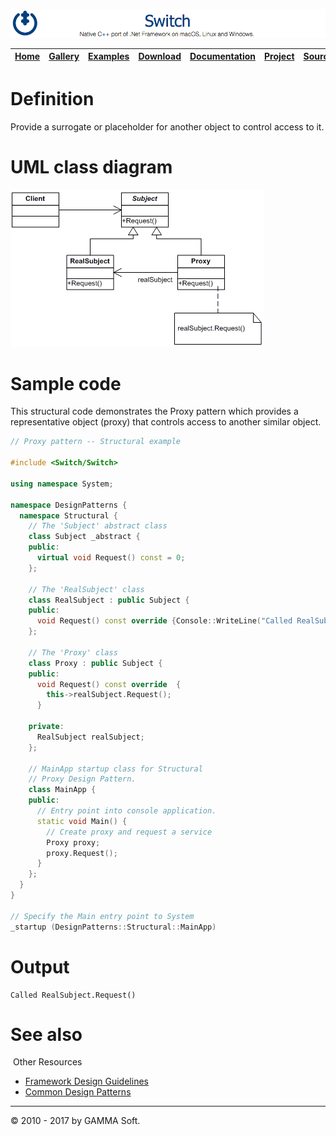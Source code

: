 ![Switch Header](Images/SwitchNativeC++port.png)

| [Home](Home.md) | [Gallery](Gallery.md) | [Examples](Examples.md) | [Download](Download.md) | [Documentation](Documentation.md) | [Project](https://sourceforge.net/projects/switchpro) | [Source](https://github.com/gammasoft71/switch) | [License](License.md) | [Contact](Contact.md) | [GAMMA Soft](https://gammasoft71.wixsite.com/gammasoft) |
|-----------------|-----------------------|-------------------------|-------------------------|-----------------------------------|-------------------------------------------------------|-------------------------------------------------|-----------------------|-----------------------|---------------------------------------------------------|

# Definition

Provide a surrogate or placeholder for another object to control access to it.

# UML class diagram

![AbstractFactory](Images/DesignPatterns/proxy.gif)

# Sample code

This structural code demonstrates the Proxy pattern which provides a representative object (proxy) that controls access to another similar object.

```c++
// Proxy pattern -- Structural example
 
#include <Switch/Switch>
 
using namespace System;
 
namespace DesignPatterns {
  namespace Structural {
    // The 'Subject' abstract class
    class Subject _abstract {
    public:
      virtual void Request() const = 0;
    };
    
    // The 'RealSubject' class
    class RealSubject : public Subject {
    public:
      void Request() const override {Console::WriteLine("Called RealSubject.Request()");}
    };
    
    // The 'Proxy' class
    class Proxy : public Subject {
    public:
      void Request() const override  {
        this->realSubject.Request();
      }
 
    private:
      RealSubject realSubject;
    };
    
    // MainApp startup class for Structural
    // Proxy Design Pattern.
    class MainApp {
    public:
      // Entry point into console application.
      static void Main() {
        // Create proxy and request a service
        Proxy proxy;
        proxy.Request();
      }
    };
  }
}
 
// Specify the Main entry point to System
_startup (DesignPatterns::Structural::MainApp)
```

# Output

```
Called RealSubject.Request()
```

# See also
​
Other Resources

* [Framework Design Guidelines](FrameworkDesignGuidelines.md)
* [Common Design Patterns](CommonDesignPatterns.md)

______________________________________________________________________________________________

© 2010 - 2017 by GAMMA Soft.
